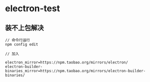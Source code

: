 # electron-test


## 装不上包解决

```
// 命令行运行
npm config edit

// 加入

electron_mirror=https://npm.taobao.org/mirrors/electron/
electron-builder-binaries_mirror=https://npm.taobao.org/mirrors/electron-builder-binaries/

```
